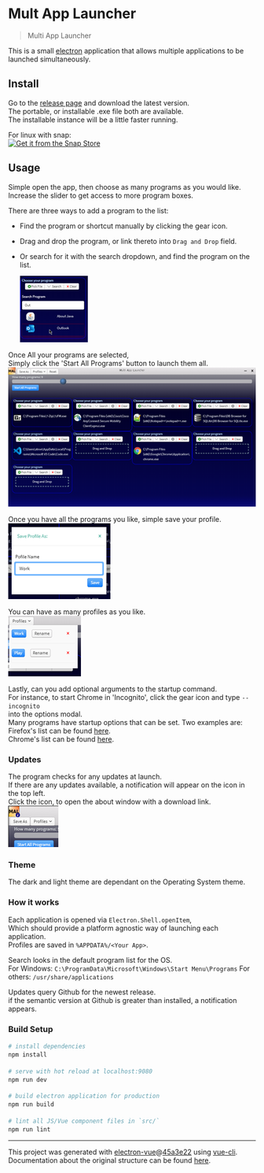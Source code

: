 # Mult App Launcher

> Multi App Launcher

This is a small [electron](https://www.electronjs.org/) application that allows multiple applications to be launched simultaneously.  

## Install
Go to the [release page](https://github.com/Arges86/multi-app-launcher/releases) and download the latest version.  
The portable, or installable .exe file both are available.  
The installable instance will be a little faster running.  

For linux with snap:   
[![Get it from the Snap Store](https://snapcraft.io/static/images/badges/en/snap-store-black.svg)](https://snapcraft.io/multi-app-launcher)

## Usage 
Simple open the app, then choose as many programs as you would like.  
Increase the slider to get access to more program boxes.  

There are three ways to add a program to the list:  
* Find the program or shortcut manually by clicking the gear icon.   
* Drag and drop the program, or link thereto into `Drag and Drop` field.   
* Or search for it with the search dropdown, and find the program on the list.   

   ![search](screenshots/search.png)

Once All your programs are selected,  
Simply click the 'Start All Programs' button to launch them all.  
![Screenshot](screenshots/loaded.png)

Once you have all the programs you like, simple save your profile.  
![SaveAs](screenshots/saveas.png)

You can have as many profiles as you like.  
![Profile](screenshots/profiles.png)

Lastly, can you add optional arguments to the startup command.  
For instance, to start Chrome in 'Incognito', click the gear icon and type `--incognito`  
into the options modal.  
Many programs have startup options that can be set. Two examples are:   
Firefox's list can be found [here](https://developer.mozilla.org/en-US/docs/Mozilla/Command_Line_Options).  
Chrome's list can be found [here](https://peter.sh/experiments/chromium-command-line-switches/).  

### Updates
The program checks for any updates at launch.   
If there are any updates available, a notification will appear on the icon in the top left.   
Click the icon, to open the about window with a download link.   
![Notice](screenshots/updateNotice.png)

### Theme
The dark and light theme are dependant on the Operating System theme.

### How it works
Each application is opened via `Electron.Shell.openItem`,   
Which should provide a platform agnostic way of launching each application.  
Profiles are saved in `%APPDATA%/<Your App>`.  

Search looks in the default program list for the OS.  
For Windows: `C:\ProgramData\Microsoft\Windows\Start Menu\Programs`
For others: `/usr/share/applications`

Updates query Github for the newest release.  
if the semantic version at Github is greater than installed, a notification appears.  

### Build Setup

``` bash
# install dependencies
npm install

# serve with hot reload at localhost:9080
npm run dev

# build electron application for production
npm run build

# lint all JS/Vue component files in `src/`
npm run lint

```

---

This project was generated with [electron-vue](https://github.com/SimulatedGREG/electron-vue)@[45a3e22](https://github.com/SimulatedGREG/electron-vue/tree/45a3e224e7bb8fc71909021ccfdcfec0f461f634) using [vue-cli](https://github.com/vuejs/vue-cli). Documentation about the original structure can be found [here](https://simulatedgreg.gitbooks.io/electron-vue/content/index.html).
